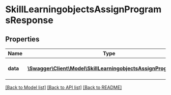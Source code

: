 # SkillLearningobjectsAssignProgramsResponse

## Properties
Name | Type | Description | Notes
------------ | ------------- | ------------- | -------------
**data** | [**\Swagger\Client\Model\SkillLearningobjectsAssignProgramsData**](SkillLearningobjectsAssignProgramsData.md) | Results of the assign process | 

[[Back to Model list]](../README.md#documentation-for-models) [[Back to API list]](../README.md#documentation-for-api-endpoints) [[Back to README]](../README.md)


